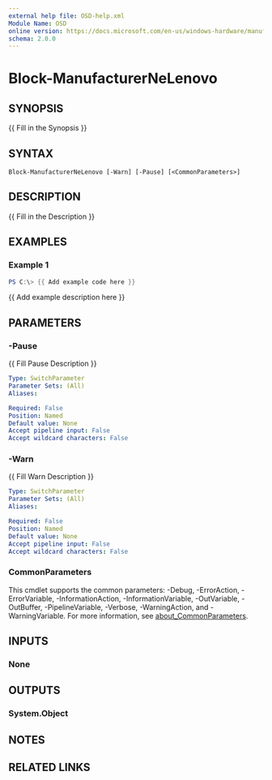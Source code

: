 ```yaml
---
external help file: OSD-help.xml
Module Name: OSD
online version: https://docs.microsoft.com/en-us/windows-hardware/manufacture/desktop/deploy-windows-using-full-flash-update--ffu
schema: 2.0.0
---
```


# Block-ManufacturerNeLenovo

## SYNOPSIS
{{ Fill in the Synopsis }}

## SYNTAX

```
Block-ManufacturerNeLenovo [-Warn] [-Pause] [<CommonParameters>]
```

## DESCRIPTION
{{ Fill in the Description }}

## EXAMPLES

### Example 1
```powershell
PS C:\> {{ Add example code here }}
```

{{ Add example description here }}

## PARAMETERS

### -Pause
{{ Fill Pause Description }}

```yaml
Type: SwitchParameter
Parameter Sets: (All)
Aliases:

Required: False
Position: Named
Default value: None
Accept pipeline input: False
Accept wildcard characters: False
```

### -Warn
{{ Fill Warn Description }}

```yaml
Type: SwitchParameter
Parameter Sets: (All)
Aliases:

Required: False
Position: Named
Default value: None
Accept pipeline input: False
Accept wildcard characters: False
```

### CommonParameters
This cmdlet supports the common parameters: -Debug, -ErrorAction, -ErrorVariable, -InformationAction, -InformationVariable, -OutVariable, -OutBuffer, -PipelineVariable, -Verbose, -WarningAction, and -WarningVariable. For more information, see [about_CommonParameters](http://go.microsoft.com/fwlink/?LinkID=113216).

## INPUTS

### None

## OUTPUTS

### System.Object
## NOTES

## RELATED LINKS
